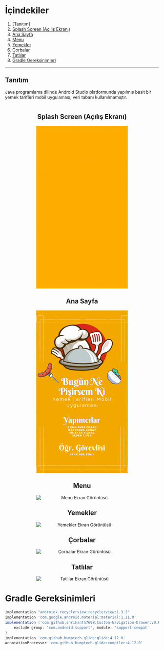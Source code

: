 # İçindekiler

1. [Tanıtım]
2. [Splash Screen (Açılış Ekranı)](#splash-screen-a%C3%A7%C4%B1l%C4%B1%C5%9F-ekran%C4%B1)
3. [Ana Sayfa](#ana-sayfa)
4. [Menu](#menu)
5. [Yemekler](#yemekler)
6. [Çorbalar](#%C3%A7orbalar)
7. [Tatlılar](#tatl%C4%B1lar)
8. [Gradle Gereksinimleri](#gradle-gereksinimleri)

---
## **Tanıtım**  
Java programlama dilinde Android Studio platformunda yapılmış basit bir yemek tarifleri mobil uygulaması, veri tabanı kullanılmamıştır.

<div align="center" style="display: flex; flex-direction: column; align-items: center;">
    <h2>Splash Screen (Açılış Ekranı)</h2>
    <img src="./app/src/main/res/drawable/bnpk_splash_screen_animated.gif" alt="Splash Screen Ekran Görüntüsü" width="300">
</div>

<div align="center" style="display: flex; flex-direction: column; align-items: center;">
    <h2>Ana Sayfa</h2>
    <img src="./app/src/main/res/drawable/anasayfa_gif.gif" alt="Ana Sayfa Ekran Görüntüsü" width="300">
</div>

<div align="center" style="display: flex; flex-direction: column; align-items: center;">
    <h2>Menu</h2>
    <img src="./app/src/main/res/drawable/Menu_Gif.gif" alt="Menu Ekran Görüntüsü" width="300">
</div>


<div align="center" style="display: flex; flex-direction: column; align-items: center;">
    <h2>Yemekler</h2>
    <img src="./app/src/main/res/drawable/Yemekler_Gif.gif" alt="Yemekler Ekran Görüntüsü" width="300">
</div>

<div align="center" style="display: flex; flex-direction: column; align-items: center;">
    <h2>Çorbalar</h2>
    <img src="./app/src/main/res/drawable/Corbalar_Gif.gif" alt="Çorbalar Ekran Görüntüsü" width="300">
</div>

<div align="center" style="display: flex; flex-direction: column; align-items: center;">
    <h2>Tatlılar</h2>
    <img src="./app/src/main/res/drawable/Tatlılar_Gif.gif" alt="Tatlılar Ekran Görüntüsü" width="300">
</div>

# **Gradle Gereksinimleri**
```gradle
implementation "androidx.recyclerview:recyclerview:1.3.2"
implementation 'com.google.android.material:material:1.11.0'
implementation ('com.github.shrikanth7698:Custom-Navigation-Drawer:v0.0.1') {
    exclude group: 'com.android.support', module: 'support-compat'
}
implementation 'com.github.bumptech.glide:glide:4.12.0'
annotationProcessor 'com.github.bumptech.glide:compiler:4.12.0'
